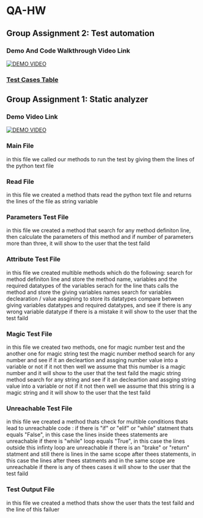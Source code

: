 # QA-HW

## Group Assignment 2: Test automation
### Demo And Code Walkthrough Video Link
[![DEMO VIDEO](https://img.youtube.com/vi/DK01yc32o6w/0.jpg)](https://www.youtube.com/watch?v=DK01yc32o6w)
### **[Test Cases Table](https://github.com/v5ln/QA-HW/blob/main/Test%20automation/TestCases.pdf)**
## Group Assignment 1: Static analyzer
### Demo Video Link
[![DEMO VIDEO](https://img.youtube.com/vi/I2BD2XqfJi4/0.jpg)](https://www.youtube.com/watch?v=I2BD2XqfJi4)

### Main File
in this file we called our methods to run the test by giving them the lines of the python text file

### Read File
in this file we created a method thats read the python text file and returns the lines of the file as string variable

### Parameters Test File
in this file we created a method that search for any method definiton line, then calculate the parameters of this method and if number of parameters more than three, it will show to the user that the test faild 

### Attribute Test File
in this file we created multible methods which do the following:
search for method definiton line and store the method name, variables and the required datatypes of the variables
serach for the line thats calls the method and store the giving variables names
search for variables declearation / value assgining to store its datatypes
compare between giving variables datatypes and required datatypes, and see if there is any wrong variable datatype
if there is a mistake it will show to the user that the test faild 

### Magic Test File
in this file we created two methods, one for magic number test and the another one for magic string test
the magic number method search for any number and see if it an decleartion and assging number value into a variable or not if it not then well we assume that this number is a magic number and it will show to the user that the test faild
the magic string method search for any string and see if it an decleartion and assging string value into a variable or not if it not then well we assume that this string is a magic string and it will show to the user that the test faild

### Unreachable Test File
in this file we created a method thats check for multible conditions thats lead to unreachable code :
if there is "if" or "elif" or "while" statment thats equals "False", in this case the lines inside thees statements are unreachable
if there is "while" loop equals "True", in this case the lines outside this infinty loop are unreachable
if there is an "brake" or "return" statment and still there is lines in the same scope after thees statements, in this case the lines after thees statments and in the same scope are unreachable
if there is any of thees cases it will show to the user that the test faild

### Test Output File 
in this file we created a method thats show the user thats the test faild and the line of this failuer
